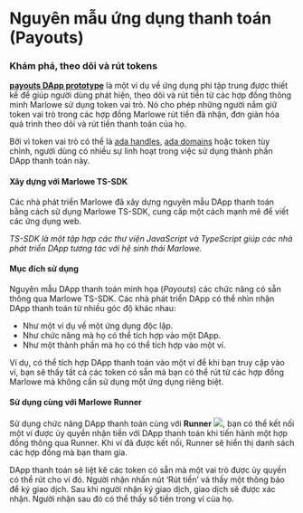 # Nguyên mẫu ứng dụng thanh toán (Payouts)

### Khám phá, theo dõi và rút tokens&#x20;

[**payouts DApp prototype**](https://github.com/input-output-hk/marlowe-payouts) là một ví dụ về ứng dụng phi tập trung được thiết kế để giúp người dùng phát hiện, theo dõi và rút tiền từ các hợp đồng thông minh Marlowe sử dụng token vai trò. Nó cho phép những người nắm giữ token vai trò trong các hợp đồng Marlowe rút tiền đã nhận, đơn giản hóa quá trình theo dõi và rút tiền thanh toán của họ.

Bởi vì token vai trò có thể là [ada handles](https://handle.tools/), [ada domains](https://www.adadomains.io/) hoặc token tùy chỉnh, người dùng có nhiều sự linh hoạt trong việc sử dụng thành phần DApp thanh toán này.

#### Xây dựng với Marlowe TS-SDK​ <a href="#built-with-the-marlowe-ts-sdk" id="built-with-the-marlowe-ts-sdk"></a>

Các nhà phát triển Marlowe đã xây dựng nguyên mẫu DApp thanh toán bằng cách sử dụng Marlowe TS-SDK, cung cấp một cách mạnh mẽ để viết các ứng dụng web.&#x20;

_TS-SDK là một tập hợp các thư viện JavaScript và TypeScript giúp các nhà phát triển DApp tương tác với hệ sinh thái Marlowe._

#### **Mục đích sử dụng**

Nguyên mẫu DApp thanh toán minh họa (_Payouts_) các chức năng có sẵn thông qua Marlowe TS-SDK. Các nhà phát triển DApp có thể nhìn nhận DApp thanh toán từ nhiều góc độ khác nhau:

* Như một ví dụ về một ứng dụng độc lập.
* Như chức năng mà họ có thể tích hợp vào một DApp.
* Như một thành phần mà họ có thể tích hợp vào một ví.

Ví dụ, có thể tích hợp DApp thanh toán vào một ví để khi bạn truy cập vào ví, bạn sẽ thấy tất cả các token có sẵn mà bạn có thể rút từ các hợp đồng Marlowe mà không cần sử dụng một ứng dụng riêng biệt.

#### Sử dụng cùng với Marlowe Runner​ <a href="#use-alongside-marlowe-runner" id="use-alongside-marlowe-runner"></a>

Sử dụng chức năng DApp thanh toán cùng với **Runner** ![](https://vcc.gitbook.io/\~gitbook/image?url=https%3A%2F%2Fimg.shields.io%2Fbadge%2Fbeta-2D0EB1\&width=300\&dpr=4\&quality=100\&sign=16a00593\&sv=1), bạn có thể kết nối một ví được ủy quyền nhận tiền với DApp thanh toán khi tiến hành một hợp đồng thông qua Runner. Khi ví đã được kết nối, Runner sẽ hiển thị danh sách các hợp đồng mà bạn tham gia.

DApp thanh toán sẽ liệt kê các token có sẵn mà một vai trò được ủy quyền có thể rút cho ví đó. Người nhận nhấn nút ‘Rút tiền’ và thấy một thông báo để ký giao dịch. Sau khi người nhận ký giao dịch, giao dịch sẽ được xác nhận. Người nhận sau đó có thể thấy số tiền trong ví của họ.
